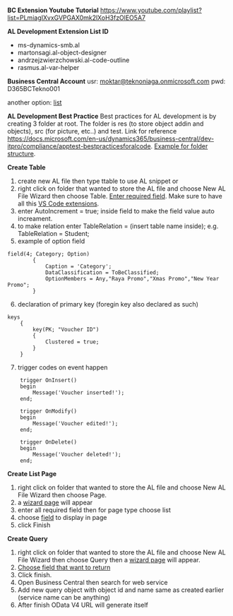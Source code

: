 **BC Extension Youtube Tutorial**
https://www.youtube.com/playlist?list=PLmiagIXvxGVPGAX0mk2lXoH3fzOlEO5A7


**AL Development Extension List ID**

- ms-dynamics-smb.al
- martonsagi.al-object-designer
- andrzejzwierzchowski.al-code-outline
- rasmus.al-var-helper

**Business Central Account**
usr: moktar@teknoniaga.onmicrosoft.com
pwd: D365BCTekno001 

another option: [list](https://trello-attachments.s3.amazonaws.com/6091f97813b3f415b6df34d3/60c98007e8bf7529cb03a19a/c03586716938d19fc79f9020074badae/image.png) 

**AL Development Best Practice**
Best practices for AL development is by creating 3 folder at root. The folder is res (to store object addin and objects), src (for picture, etc..) and test. Link for reference https://docs.microsoft.com/en-us/dynamics365/business-central/dev-itpro/compliance/apptest-bestpracticesforalcode. [Example for folder structure](https://trello-attachments.s3.amazonaws.com/6091f97813b3f415b6df34d3/60c98007e8bf7529cb03a19a/46680dcb8ca76533f85f6e6368374fd4/image.png).

**Create Table**
1. create new AL file then type ttable to use AL snippet or
2. right click on folder that wanted to store the AL file and choose New AL File Wizard then choose Table. [Enter required field](https://trello-attachments.s3.amazonaws.com/6091f97813b3f415b6df34d3/60c98007e8bf7529cb03a19a/460556403fd1b6551900cd29fb772bbd/image.png). Make sure to have all this [VS Code extensions](https://trello-attachments.s3.amazonaws.com/6091f97813b3f415b6df34d3/60c98007e8bf7529cb03a19a/cf939cf87303e10d1f56a14765fc28aa/image.png).
3. enter AutoIncrement = true; inside field to make the field value auto increament.
4. to make relation enter TableRelation = (insert table name inside); e.g. TableRelation = Student;
5. example of option field

```
field(4; Category; Option)
        {
            Caption = 'Category';
            DataClassification = ToBeClassified;
            OptionMembers = Any,"Raya Promo","Xmas Promo","New Year Promo";
        }
```

6. declaration of primary key (foregin key also declared as such)

```
keys
    {
        key(PK; "Voucher ID")
        {
            Clustered = true;
        }
    }
```

7. trigger codes on event happen

```
    trigger OnInsert()
    begin
        Message('Voucher inserted!');
    end;

    trigger OnModify()
    begin
        Message('Voucher edited!');
    end;

    trigger OnDelete()
    begin
        Message('Voucher deleted!');
    end;
```

**Create List Page**
1. right click on folder that wanted to store the AL file and choose New AL File Wizard then choose Page. 
2. a [wizard page](https://trello-attachments.s3.amazonaws.com/6091f97813b3f415b6df34d3/60c98007e8bf7529cb03a19a/c1e65ff843571cf832b4b291cff3c9c6/image.png) will appear
3. enter all required field then for page type choose list
4. choose [field](https://trello-attachments.s3.amazonaws.com/6091f97813b3f415b6df34d3/60c98007e8bf7529cb03a19a/39637056e03613d7356717d947a12a93/image.png) to display in page
5. click Finish

**Create Query**
1. right click on folder that wanted to store the AL file and choose New AL File Wizard then choose Query then a [wizard page](https://trello-attachments.s3.amazonaws.com/6091f97813b3f415b6df34d3/60c98007e8bf7529cb03a19a/d2c41e8883d85c8d5bf64aa6b7a7b0ac/image.png) will appear.
2. [Choose field that want to return](https://trello-attachments.s3.amazonaws.com/6091f97813b3f415b6df34d3/60c98007e8bf7529cb03a19a/f34c080bc3ab55e1a54137b625bc8b7c/image.png) 
3. Click finish.
4. Open Business Central then search for web service
5. Add new query object with object id and name same as created earlier (service name can be anything)
6. After finish OData V4 URL will generate itself
